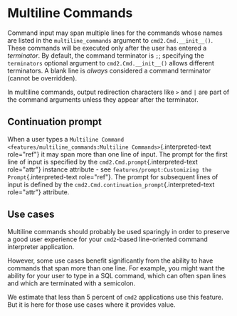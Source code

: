# Multiline Commands

Command input may span multiple lines for the commands whose names are listed in the `multiline_commands` argument to `cmd2.Cmd.__init__()`. These commands will be executed only after the user has entered a *terminator*. By default, the command terminator is `;`; specifying the `terminators` optional argument to `cmd2.Cmd.__init__()` allows different terminators. A blank line is *always* considered a command terminator (cannot be overridden).

In multiline commands, output redirection characters like `>` and `|` are part of the command arguments unless they appear after the terminator.

## Continuation prompt

When a user types a `Multiline Command
<features/multiline_commands:Multiline Commands>`{.interpreted-text role="ref"} it may span more than one line of input. The prompt for the first line of input is specified by the `cmd2.Cmd.prompt`{.interpreted-text role="attr"} instance attribute - see `features/prompt:Customizing the Prompt`{.interpreted-text role="ref"}. The prompt for subsequent lines of input is defined by the `cmd2.Cmd.continuation_prompt`{.interpreted-text role="attr"} attribute.

## Use cases

Multiline commands should probably be used sparingly in order to preserve a good user experience for your `cmd2`-based line-oriented command interpreter application.

However, some use cases benefit significantly from the ability to have commands that span more than one line. For example, you might want the ability for your user to type in a SQL command, which can often span lines and which are terminated with a semicolon.

We estimate that less than 5 percent of `cmd2` applications use this feature. But it is here for those use cases where it provides value.
